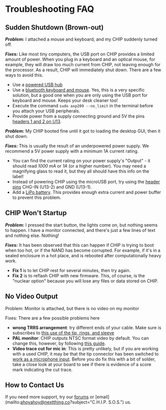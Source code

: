 # Troubleshooting FAQ

## Sudden Shutdown (Brown-out)
***Problem:*** I attached a mouse and keyboard, and my CHIP suddenly turned off.

***Fixes:*** Like most tiny computers, the USB port on CHIP provides a limited amount of power. When you plug in a keyboard and an optical mouse, for example, they will draw too much current from CHIP, not leaving enough for the processor. As a result, CHIP will immediately shut down. There are a few ways to avoid this. 

 - Use a [powered USB hub](#powered-usb-hub)
 - Use a [bluetooth keyboard and mouse](#bluetooth-keyboard-and-mouse). Yes, this is a very specific solution, but a good one when you are only using the USB port for keyboard and mouse. Keeps your desk cleaner too!
 - Execute the command `sudo axp209 --no_limit` in the terminal before you attach your USB peripherals.
 - Provide power from a supply connecting ground and 5V the pins [headers 1 and 2 on U13](#pin-headers).

***Problem:*** My CHIP booted fine until it got to loading the desktop GUI, then it shut down.

***Fixes:*** This is usually the result of an underpowered power supply. We recommend a 5V power supply with a minimum 1A current rating. 

- You can find the current rating on your power supply's "Output" - it should read *1000 mA* or *1A* (or a higher number). You may need a magnifying glass to read it, but they all should have this info on the label!
- Instead of powering CHIP using the microUSB port, try using the [header pins](#pin-headers) CHG-IN (U13-2) and GND (U13-1). 
- Add a [LiPo battery](#power-from-a-battery). This provides enough extra current and power buffer to prevent this problem. 

## CHIP Won't Startup
***Problem:*** I pressed the start button, the lights come on, but nothing seems to happen. I have a monitor connected, and there's just a few lines of text and nothing else. Nothing!

***Fixes:*** It has been observed that this can happen if CHIP is trying to boot when too hot, or if the NAND has become corrupted. For example, if it's in a sealed enclosure in a hot place, and is rebooted after computationally heavy work. 

- **Fix 1** is to let CHIP rest for several minutes, then try again.
- **Fix 2** is to reflash CHIP with new firmware. This, of course, is the "nuclear option" because you will lose any files or data stored on CHIP.

## No Video Output
Problem: Monitor is attached, but there is no video on my monitor

Fixes: There are a few possible problems here

- **wrong TRRS arrangement**: try different ends of your cable. Make sure is subscribes to [this use of the tip, rings, and sleeve](#about-the-trrs-connector)
- **PAL monitor**: CHIP outputs NTSC format video by default. You can change this, however, by following [this guide](#ntsc-or-pal).
- **Video trace cut for mic in**: This is pretty unlikely, but if you are working with a used CHIP, it may be that the tip connector has been switched to [work as a microphone input](#microphone-and-audio-input). Before you do fix this with a bit of solder, take a close look at your board to see if there is evidence of a score mark indicating the cut trace. 

## How to Contact Us
If you need more support, try our [forums](https://bbs.nextthing.co) or 
[email](mailto:ahoyahoy@nextthing.co?subject="C.H.I.P. S.O.S.") us.
